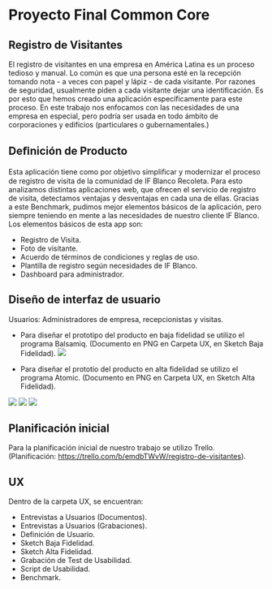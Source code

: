 # Proyecto Final Common Core
## Registro de Visitantes
El registro de visitantes en una empresa en América Latina es un proceso tedioso y manual. Lo común es que una persona esté en la recepción tomando nota - a veces con papel y lápiz - de cada visitante. Por razones de seguridad, usualmente piden a cada visitante dejar una identificación. Es por esto que hemos creado una aplicación específicamente para este proceso. 
En este trabajo nos enfocamos con las necesidades de una empresa en especial, pero podría ser usada en todo ámbito de corporaciones y edificios (particulares o gubernamentales.) 

## Deﬁnición de Producto
Esta aplicación tiene como por objetivo simpliﬁcar y modernizar el proceso de registro de visita de la comunidad de IF Blanco Recoleta. Para esto analizamos distintas aplicaciones web, que ofrecen el servicio de registro de visita, detectamos ventajas y desventajas en cada una de ellas.   Gracias a este Benchmark, pudimos mejor elementos básicos de la aplicación, pero siempre teniendo en mente a las necesidades de nuestro cliente IF Blanco. Los elementos básicos de esta app son:

* Registro de Visita. 
* Foto de visitante. 
* Acuerdo de términos de condiciones y reglas de uso. 
* Plantilla de registro según necesidades de IF Blanco.
* Dashboard para administrador.

## Diseño de interfaz de usuario
Usuarios: Administradores de empresa, recepcionistas y visitas.
* Para diseñar el prototipo del producto en baja fidelidad se utilizo el programa Balsamiq. (Documento en PNG en Carpeta UX, en Sketch Baja Fidelidad).
![](https://imageshack.com/a/img922/8096/PgAcoq.png)


* Para diseñar el prototio del producto en alta fidelidad se utilizo el programa Atomic. (Documento en PNG en Carpeta UX, en Sketch Alta Fidelidad).

![](https://imageshack.com/a/img921/491/CrMHSQ.jpg)
![](https://imageshack.com/a/img923/3049/DVvu6F.jpg)
![](https://imageshack.com/a/img922/10/CI7bPW.jpg)
## Planificación inicial
Para la planificación inicial de nuestro trabajo se utilizo Trello. (Planificación: https://trello.com/b/emdbTWvW/registro-de-visitantes).

## UX
Dentro de la carpeta UX, se encuentran:

* Entrevistas a Usuarios (Documentos).
* Entrevistas a Usuarios (Grabaciones).
* Definición de Usuario.
* Sketch Baja Fidelidad.
* Sketch Alta Fidelidad.
* Grabación de Test de Usabilidad.
* Script de Usabilidad.
* Benchmark.
